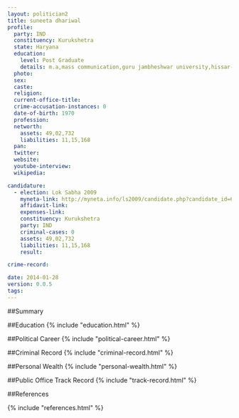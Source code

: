 ```yaml
---
layout: politician2
title: suneeta dhariwal
profile: 
  party: IND
  constituency: Kurukshetra
  state: Haryana
  education: 
    level: Post Graduate
    details: m.a,mass communication,guru jambheshwar university,hissar-2002
  photo: 
  sex: 
  caste: 
  religion: 
  current-office-title: 
  crime-accusation-instances: 0
  date-of-birth: 1970
  profession: 
  networth: 
    assets: 49,02,732
    liabilities: 11,15,168
  pan: 
  twitter: 
  website: 
  youtube-interview: 
  wikipedia: 

candidature: 
  - election: Lok Sabha 2009
    myneta-link: http://myneta.info/ls2009/candidate.php?candidate_id=6520
    affidavit-link: 
    expenses-link: 
    constituency: Kurukshetra 
    party: IND
    criminal-cases: 0
    assets: 49,02,732
    liabilities: 11,15,168
    result:  

crime-record: 

date: 2014-01-28
version: 0.0.5
tags: 
---
```

##Summary


##Education
{% include "education.html" %}


##Political Career
{% include "political-career.html" %}


##Criminal Record
{% include "criminal-record.html" %}


##Personal Wealth
{% include "personal-wealth.html" %}


##Public Office Track Record
{% include "track-record.html" %}


##References


{% include "references.html" %}